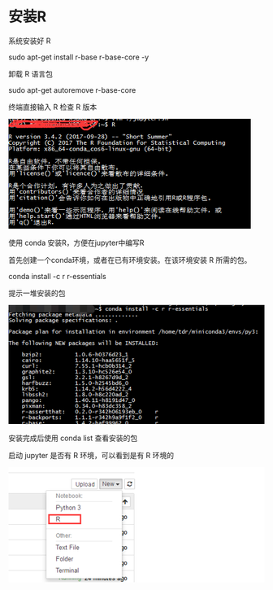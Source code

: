 # 安装R

系统安装好 R

sudo apt-get install r-base r-base-core -y

卸载 R 语言包

sudo apt-get autoremove r-base-core

终端直接输入 R 检查 R 版本

![](/R/assets/1-1.png)

使用 conda 安装R，方便在jupyter中编写R

首先创建一个conda环境，或者在已有环境安装。在该环境安装 R 所需的包。

conda install -c r r-essentials

提示一堆安装的包

![](/R/assets/1-2.png)

安装完成后使用 conda list 查看安装的包

启动 jupyter 是否有 R 环境，可以看到是有 R 环境的

![](/R/assets/1-3.png)

